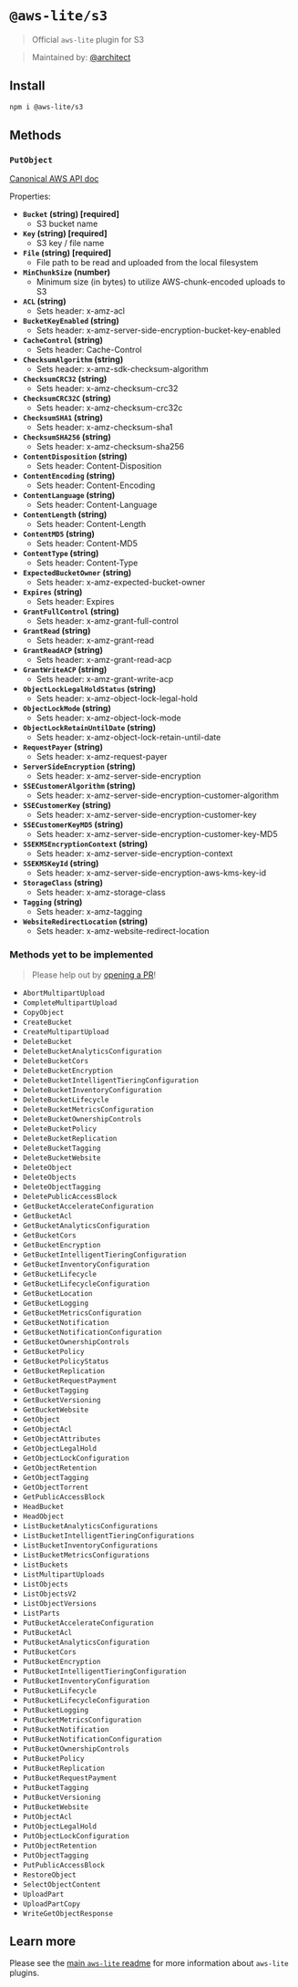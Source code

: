 # `@aws-lite/s3`

> Official `aws-lite` plugin for S3

> Maintained by: [@architect](https://github.com/architect)


## Install

```sh
npm i @aws-lite/s3
```


## Methods

<!-- ! Do not remove method_docs_start / method_docs_end ! -->
<!-- method_docs_start -->
### `PutObject`

[Canonical AWS API doc](https://docs.aws.amazon.com/AmazonS3/latest/API/API_PutObject.html)

Properties:
- **`Bucket` (string) [required]**
  - S3 bucket name
- **`Key` (string) [required]**
  - S3 key / file name
- **`File` (string) [required]**
  - File path to be read and uploaded from the local filesystem
- **`MinChunkSize` (number)**
  - Minimum size (in bytes) to utilize AWS-chunk-encoded uploads to S3
- **`ACL` (string)**
  - Sets header: x-amz-acl
- **`BucketKeyEnabled` (string)**
  - Sets header: x-amz-server-side-encryption-bucket-key-enabled
- **`CacheControl` (string)**
  - Sets header: Cache-Control
- **`ChecksumAlgorithm` (string)**
  - Sets header: x-amz-sdk-checksum-algorithm
- **`ChecksumCRC32` (string)**
  - Sets header: x-amz-checksum-crc32
- **`ChecksumCRC32C` (string)**
  - Sets header: x-amz-checksum-crc32c
- **`ChecksumSHA1` (string)**
  - Sets header: x-amz-checksum-sha1
- **`ChecksumSHA256` (string)**
  - Sets header: x-amz-checksum-sha256
- **`ContentDisposition` (string)**
  - Sets header: Content-Disposition
- **`ContentEncoding` (string)**
  - Sets header: Content-Encoding
- **`ContentLanguage` (string)**
  - Sets header: Content-Language
- **`ContentLength` (string)**
  - Sets header: Content-Length
- **`ContentMD5` (string)**
  - Sets header: Content-MD5
- **`ContentType` (string)**
  - Sets header: Content-Type
- **`ExpectedBucketOwner` (string)**
  - Sets header: x-amz-expected-bucket-owner
- **`Expires` (string)**
  - Sets header: Expires
- **`GrantFullControl` (string)**
  - Sets header: x-amz-grant-full-control
- **`GrantRead` (string)**
  - Sets header: x-amz-grant-read
- **`GrantReadACP` (string)**
  - Sets header: x-amz-grant-read-acp
- **`GrantWriteACP` (string)**
  - Sets header: x-amz-grant-write-acp
- **`ObjectLockLegalHoldStatus` (string)**
  - Sets header: x-amz-object-lock-legal-hold
- **`ObjectLockMode` (string)**
  - Sets header: x-amz-object-lock-mode
- **`ObjectLockRetainUntilDate` (string)**
  - Sets header: x-amz-object-lock-retain-until-date
- **`RequestPayer` (string)**
  - Sets header: x-amz-request-payer
- **`ServerSideEncryption` (string)**
  - Sets header: x-amz-server-side-encryption
- **`SSECustomerAlgorithm` (string)**
  - Sets header: x-amz-server-side-encryption-customer-algorithm
- **`SSECustomerKey` (string)**
  - Sets header: x-amz-server-side-encryption-customer-key
- **`SSECustomerKeyMD5` (string)**
  - Sets header: x-amz-server-side-encryption-customer-key-MD5
- **`SSEKMSEncryptionContext` (string)**
  - Sets header: x-amz-server-side-encryption-context
- **`SSEKMSKeyId` (string)**
  - Sets header: x-amz-server-side-encryption-aws-kms-key-id
- **`StorageClass` (string)**
  - Sets header: x-amz-storage-class
- **`Tagging` (string)**
  - Sets header: x-amz-tagging
- **`WebsiteRedirectLocation` (string)**
  - Sets header: x-amz-website-redirect-location


### Methods yet to be implemented

> Please help out by [opening a PR](https://github.com/architect/aws-lite#authoring-aws-lite-plugins)!

- `AbortMultipartUpload`
- `CompleteMultipartUpload`
- `CopyObject`
- `CreateBucket`
- `CreateMultipartUpload`
- `DeleteBucket`
- `DeleteBucketAnalyticsConfiguration`
- `DeleteBucketCors`
- `DeleteBucketEncryption`
- `DeleteBucketIntelligentTieringConfiguration`
- `DeleteBucketInventoryConfiguration`
- `DeleteBucketLifecycle`
- `DeleteBucketMetricsConfiguration`
- `DeleteBucketOwnershipControls`
- `DeleteBucketPolicy`
- `DeleteBucketReplication`
- `DeleteBucketTagging`
- `DeleteBucketWebsite`
- `DeleteObject`
- `DeleteObjects`
- `DeleteObjectTagging`
- `DeletePublicAccessBlock`
- `GetBucketAccelerateConfiguration`
- `GetBucketAcl`
- `GetBucketAnalyticsConfiguration`
- `GetBucketCors`
- `GetBucketEncryption`
- `GetBucketIntelligentTieringConfiguration`
- `GetBucketInventoryConfiguration`
- `GetBucketLifecycle`
- `GetBucketLifecycleConfiguration`
- `GetBucketLocation`
- `GetBucketLogging`
- `GetBucketMetricsConfiguration`
- `GetBucketNotification`
- `GetBucketNotificationConfiguration`
- `GetBucketOwnershipControls`
- `GetBucketPolicy`
- `GetBucketPolicyStatus`
- `GetBucketReplication`
- `GetBucketRequestPayment`
- `GetBucketTagging`
- `GetBucketVersioning`
- `GetBucketWebsite`
- `GetObject`
- `GetObjectAcl`
- `GetObjectAttributes`
- `GetObjectLegalHold`
- `GetObjectLockConfiguration`
- `GetObjectRetention`
- `GetObjectTagging`
- `GetObjectTorrent`
- `GetPublicAccessBlock`
- `HeadBucket`
- `HeadObject`
- `ListBucketAnalyticsConfigurations`
- `ListBucketIntelligentTieringConfigurations`
- `ListBucketInventoryConfigurations`
- `ListBucketMetricsConfigurations`
- `ListBuckets`
- `ListMultipartUploads`
- `ListObjects`
- `ListObjectsV2`
- `ListObjectVersions`
- `ListParts`
- `PutBucketAccelerateConfiguration`
- `PutBucketAcl`
- `PutBucketAnalyticsConfiguration`
- `PutBucketCors`
- `PutBucketEncryption`
- `PutBucketIntelligentTieringConfiguration`
- `PutBucketInventoryConfiguration`
- `PutBucketLifecycle`
- `PutBucketLifecycleConfiguration`
- `PutBucketLogging`
- `PutBucketMetricsConfiguration`
- `PutBucketNotification`
- `PutBucketNotificationConfiguration`
- `PutBucketOwnershipControls`
- `PutBucketPolicy`
- `PutBucketReplication`
- `PutBucketRequestPayment`
- `PutBucketTagging`
- `PutBucketVersioning`
- `PutBucketWebsite`
- `PutObjectAcl`
- `PutObjectLegalHold`
- `PutObjectLockConfiguration`
- `PutObjectRetention`
- `PutObjectTagging`
- `PutPublicAccessBlock`
- `RestoreObject`
- `SelectObjectContent`
- `UploadPart`
- `UploadPartCopy`
- `WriteGetObjectResponse`
<!-- method_docs_end -->


## Learn more

Please see the [main `aws-lite` readme](https://github.com/architect/aws-lite) for more information about `aws-lite` plugins.
